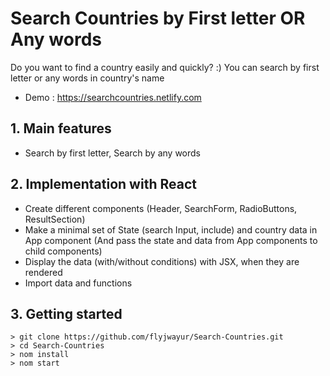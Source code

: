# Search Countries by First letter OR Any words

Do you want to find a country easily and quickly? :)
You can search by first letter or any words in country's name

- Demo : https://searchcountries.netlify.com

## 1. Main features

- Search by first letter, Search by any words

## 2. Implementation with React

- Create different components (Header, SearchForm, RadioButtons, ResultSection)
- Make a minimal set of State (search Input, include) and country data in App component
  (And pass the state and data from App components to child components)
- Display the data (with/without conditions) with JSX, when they are rendered
- Import data and functions

## 3. Getting started

```
> git clone https://github.com/flyjwayur/Search-Countries.git
> cd Search-Countries
> nom install
> nom start
```
